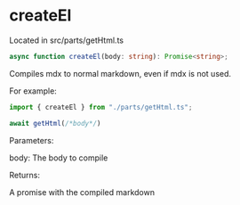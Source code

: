 # createEl

Located in src/parts/getHtml.ts

```ts
async function createEl(body: string): Promise<string>;
```

Compiles mdx to normal markdown, even if mdx is not used.

For example:

```ts
import { createEl } from "./parts/getHtml.ts";

await getHtml(/*body*/)
```

Parameters:

body: The body to compile


Returns:

A promise with the compiled markdown
